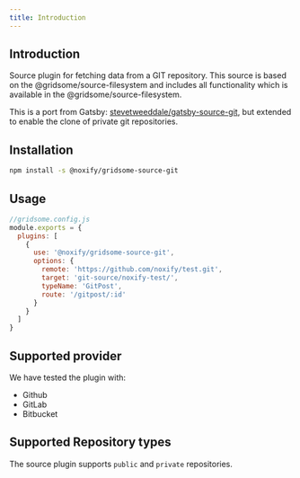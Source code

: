 ```yaml
---
title: Introduction
---
```


## Introduction

Source plugin for fetching data from a GIT repository. This source is based on the @gridsome/source-filesystem and includes all functionality which is available in the @gridsome/source-filesystem.

This is a port from Gatsby: [stevetweeddale/gatsby-source-git](https://github.com/stevetweeddale/gatsby-source-git), but extended to enable the clone of private git repositories.

## Installation

```sh
npm install -s @noxify/gridsome-source-git
```

## Usage

```js
//gridsome.config.js
module.exports = {
  plugins: [
    {
      use: '@noxify/gridsome-source-git',
      options: {
        remote: 'https://github.com/noxify/test.git',
        target: 'git-source/noxify-test/',
        typeName: 'GitPost',
        route: '/gitpost/:id'
      }
    }
  ]
}
```

## Supported provider

We have tested the plugin with:

* Github
* GitLab
* Bitbucket

## Supported Repository types

The source plugin supports `public` and `private` repositories.